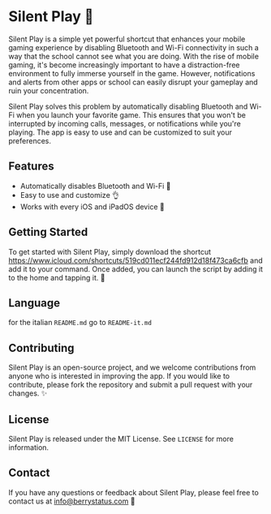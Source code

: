 # Silent Play 🤫

Silent Play is a simple yet powerful shortcut that enhances your mobile gaming experience by disabling Bluetooth and Wi-Fi connectivity in such a way that the school cannot see what you are doing. With the rise of mobile gaming, it's become increasingly important to have a distraction-free environment to fully immerse yourself in the game. However, notifications and alerts from other apps or school can easily disrupt your gameplay and ruin your concentration. 

Silent Play solves this problem by automatically disabling Bluetooth and Wi-Fi when you launch your favorite game. This ensures that you won't be interrupted by incoming calls, messages, or notifications while you're playing. The app is easy to use and can be customized to suit your preferences. 

## Features

- Automatically disables Bluetooth and Wi-Fi 📵
- Easy to use and customize 👌
- Works with every iOS and iPadOS device 📱

## Getting Started

To get started with Silent Play, simply download the shortcut https://www.icloud.com/shortcuts/519cd011ecf244fd912d18f473ca6cfb and add it to your command. Once added, you can launch the script by adding it to the home and tapping it. 🚀

## Language

for the italian `README.md` go to `README-it.md`

## Contributing

Silent Play is an open-source project, and we welcome contributions from anyone who is interested in improving the app. If you would like to contribute, please fork the repository and submit a pull request with your changes. ✨

## License

Silent Play is released under the MIT License. See `LICENSE` for more information.

## Contact

If you have any questions or feedback about Silent Play, please feel free to contact us at info@berrystatus.com 📧
